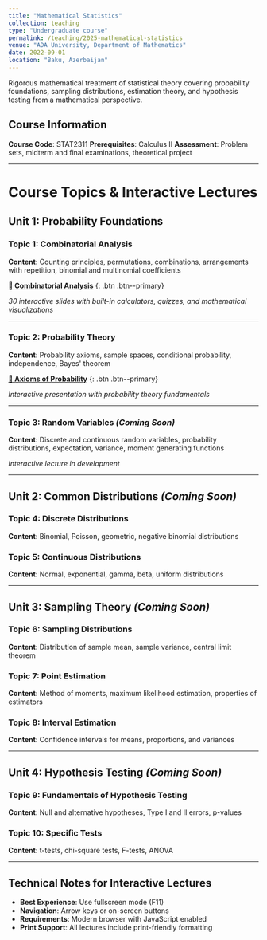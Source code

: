 ```yaml
---
title: "Mathematical Statistics"
collection: teaching
type: "Undergraduate course"  
permalink: /teaching/2025-mathematical-statistics
venue: "ADA University, Department of Mathematics"
date: 2022-09-01
location: "Baku, Azerbaijan"
---
```


Rigorous mathematical treatment of statistical theory covering probability foundations, sampling distributions, estimation theory, and hypothesis testing from a mathematical perspective.

## Course Information
**Course Code**: STAT2311 
**Prerequisites**: Calculus II
**Assessment**: Problem sets, midterm and final examinations, theoretical project

---

# Course Topics & Interactive Lectures

## Unit 1: Probability Foundations

### Topic 1: Combinatorial Analysis
**Content**: Counting principles, permutations, combinations, arrangements with repetition, binomial and multinomial coefficients

**[🚀 Combinatorial Analysis](/lectures/math-stat-1/01-combinatorics/index.html)**
{: .btn .btn--primary}

*30 interactive slides with built-in calculators, quizzes, and mathematical visualizations*

---

### Topic 2: Probability Theory
**Content**: Probability axioms, sample spaces, conditional probability, independence, Bayes' theorem

**[🚀 Axioms of Probability](/lectures/math-stat-1/02-axioms_of_probability/index.html)**
{: .btn .btn--primary}

*Interactive presentation with probability theory fundamentals*

---

### Topic 3: Random Variables *(Coming Soon)*
**Content**: Discrete and continuous random variables, probability distributions, expectation, variance, moment generating functions

*Interactive lecture in development*

---

## Unit 2: Common Distributions *(Coming Soon)*

### Topic 4: Discrete Distributions
**Content**: Binomial, Poisson, geometric, negative binomial distributions

### Topic 5: Continuous Distributions  
**Content**: Normal, exponential, gamma, beta, uniform distributions

---

## Unit 3: Sampling Theory *(Coming Soon)*

### Topic 6: Sampling Distributions
**Content**: Distribution of sample mean, sample variance, central limit theorem

### Topic 7: Point Estimation
**Content**: Method of moments, maximum likelihood estimation, properties of estimators

### Topic 8: Interval Estimation
**Content**: Confidence intervals for means, proportions, and variances

---

## Unit 4: Hypothesis Testing *(Coming Soon)*

### Topic 9: Fundamentals of Hypothesis Testing
**Content**: Null and alternative hypotheses, Type I and II errors, p-values

### Topic 10: Specific Tests
**Content**: t-tests, chi-square tests, F-tests, ANOVA

---

## Technical Notes for Interactive Lectures
- **Best Experience**: Use fullscreen mode (F11)
- **Navigation**: Arrow keys or on-screen buttons  
- **Requirements**: Modern browser with JavaScript enabled
- **Print Support**: All lectures include print-friendly formatting
